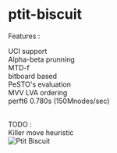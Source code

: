 # ptit-biscuit

Features : 

UCI support<br>
Alpha-beta prunning<br>
MTD-f<br>
bitboard based<br>
PeSTO's evaluation<br>
MVV LVA ordering<br>
perft6 0.780s (150Mnodes/sec)<br>
<br>

TODO : <br>
Killer move heuristic <br>
<img alt="Ptit Biscuit" src="https://cdn.jeux2cuisine.fr/IMG/jpg/ptitbiscuit.jpg">
